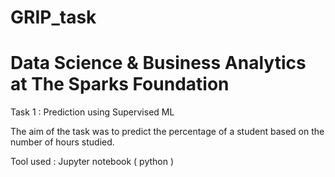 # GRIP_task
# Data Science & Business Analytics at The Sparks Foundation
Task 1 : Prediction using Supervised ML

The aim of the task was to predict the percentage of a student based on the number of hours studied.

Tool used : Jupyter notebook ( python )


